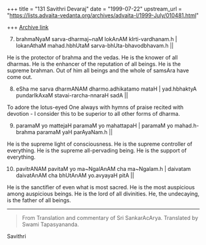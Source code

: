 +++
title = "131 Savithri Devaraj"
date = "1999-07-22"
upstream_url = "https://lists.advaita-vedanta.org/archives/advaita-l/1999-July/010481.html"

+++
[Archive link](https://lists.advaita-vedanta.org/archives/advaita-l/1999-July/010481.html)

7. brahmaNyaM sarva-dharmaj~naM lokAnAM kIrti-vardhanam.h |
    lokanAthaM mahad.hbhUtaM sarva-bhUta-bhavodbhavam.h ||

He is the protector of brahma and the vedas. He is the knower of all
dharmas.  He is the enhancer of the reputation of all beings.  He is the
supreme brahman.  Out of him all beings and the whole of samsAra have
come out.

8. eSha me sarva dharmANAM dharmo.adhikatamo mataH |
    yad.hbhaktyA pundarIkAxaM stavai-rarcha-nnaraH sadA ||

To adore the lotus-eyed One always with hymns of praise recited with
devotion - I consider this to be superior to all other forms of dharma.

9. paramaM yo mattejaH paramaM yo mahattapaH |
    paramaM yo mahad.h-brahma paramaM yaH parAyaNam.h ||

He is the supreme light of consciousness.  He is the supreme controller
of everything.  He is the supreme all-pervading being.  He is the
support of everything.

10. pavitrANAM pavitaM yo ma~NgalAnAM cha ma~Ngalam.h |
     daivatam daivatAnAM cha bhUtAnAM yo.avyayaH pitA ||

He is the sanctifier of even what is most sacred.  He is the most
auspicious among auspicious beings. He is the lord of all divinities.
He, the undecaying, is the father of all beings.

-----------------------------------------------------------------------------------------------

>From Translation and commentary of Sri SankarAcArya. Translated by
Swami Tapasyananda.

Savithri

